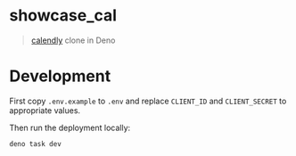 # showcase_cal

> [calendly](https://calendly.com/) clone in Deno

# Development

First copy `.env.example` to `.env` and replace `CLIENT_ID` and `CLIENT_SECRET`
to appropriate values.

Then run the deployment locally:

```sh
deno task dev
```
